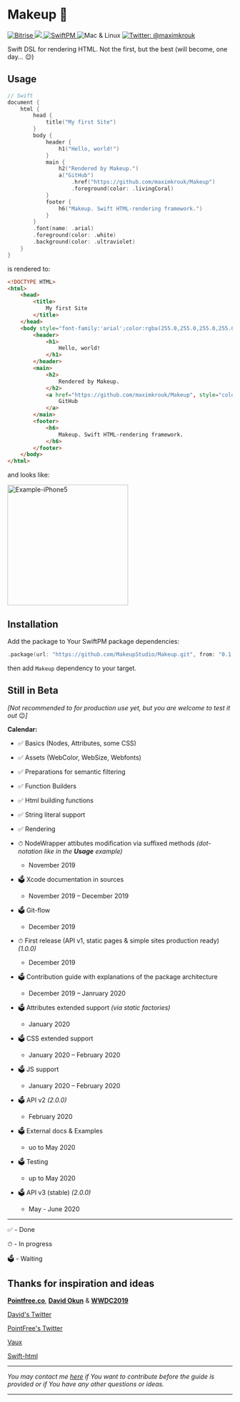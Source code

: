 # Makeup 💋

<p> 
    <a href="https://www.bitrise.io">
        <img src="https://app.bitrise.io/app/61ab971f41ba1c99/status.svg?token=tpPB3UQPxF6A2wSv_EljFQ&branch=develop/release" alt="Bitrise"/>
    </a>
    <a href="https://swift.org">
        <img src="https://img.shields.io/badge/Swift-5.1-red.svg?logo=swift" />
    </a>
    <a href="https://swift.org/package-manager">
        <img src="https://img.shields.io/badge/SwiftPM-Compatible-brightgreen.svg?style=flat" alt="SwiftPM" />
    </a>
    <img src="https://img.shields.io/badge/Platforms-Mac & Linux-green.svg?style=flat" alt="Mac & Linux" />
    <a href="https://twitter.com/maximkrouk">
        <img src="https://img.shields.io/badge/twitter-@maximkrouk-blue.svg?logo=twitter&style=social" alt="Twitter: @maximkrouk" />
    </a>
</p>

Swift DSL for rendering HTML. Not the first, but the best (will become, one day... 😌)

## Usage

```swift
// Swift
document {
    html {
        head {
            title("My first Site")
        }
        body {
            header {
                h1("Hello, world!")
            }
            main {
                h2("Rendered by Makeup.")
                a("GitHub")
                    .href("https://github.com/maximkrouk/Makeup")
                    .foreground(color: .livingCoral)
            }
            footer {
                h6("Makeup. Swift HTML-rendering framework.")
            }
        }
        .font(name: .arial)
        .foreground(color: .white)
        .background(color: .ultraviolet)
    }
}
```

is rendered to:

```html
<!DOCTYPE HTML>
<html>
    <head>
        <title>
            My first Site
        </title>
    </head>
    <body style="font-family:'arial';color:rgba(255.0,255.0,255.0,255.0);background-color:rgba(100.0,83.0,148.0,255.0);">
        <header>
            <h1>
                Hello, world!
            </h1>
        </header>
        <main>
            <h2>
                Rendered by Makeup.
            </h2>
            <a href="https://github.com/maximkrouk/Makeup", style="color:rgba(250.0,114.0,104.0,255.0);">
                GitHub
            </a>
        </main>
        <footer>
            <h6>
                Makeup. Swift HTML-rendering framework.
            </h6>
        </footer>
    </body>
</html>
```

and looks like:

<img src="./Assets/Example-iPhone5.png" alt="Example-iPhone5" width="270px" />



## Installation

Add the package to Your SwiftPM package dependencies:

```swift
.package(url: "https://github.com/MakeupStudio/Makeup.git", from: "0.1.1")
```

then add `Makeup` dependency to your target.

## Still in Beta

_[Not recommended to for production use yet, but you are welcome to test it out_ 😉_]_

__Calendar:__

- ✅ Basics (Nodes, Attributes, some CSS)
- ✅ Assets (WebColor, WebSize, Webfonts)
- ✅ Preparations for semantic filtering
- ✅ Function Builders
- ✅ Html building functions
- ✅ String literal support
- ✅ Rendering
- ⏱ NodeWrapper attibutes modification via suffixed methods _(dot-notation like in the __Usage__ example)_

  -  November 2019
- 🗳 Xcode documentation in sources

  -  November 2019 – December 2019
- 🗳 Git-flow

  - December 2019
- ⏱ First release (API v1, static pages & simple sites production ready) _(1.0.0)_

  - December 2019
- 🗳 Contribution guide with explanations of the package architecture

  - December 2019 – Janruary 2020
- 🗳 Attributes extended support _(via static factories)_
  - January 2020
- 🗳 CSS extended support

  - January 2020 – February 2020
- 🗳 JS support
  - January 2020 – February 2020
- 🗳 API v2 _(2.0.0)_
  - February 2020
- 🗳 External docs & Examples

  - uo to May 2020
- 🗳 Testing

  - up to May 2020
- 🗳 API v3 (stable) _(2.0.0)_
  - May - June 2020

---

✅ - Done

⏱ - In progress

🗳 - Waiting



## Thanks for inspiration and ideas

__[Pointfree.co](https://github.com/pointfreeco)__, __[David Okun](https://github.com/dokun1/)__ & __[WWDC2019](https://developer.apple.com/videos/play/wwdc2019/402/)__

[David's Twitter](https://twitter.com/dokun24)

[PointFree's Twitter](https://twitter.com/pointfreeco)

[Vaux](https://github.com/dokun1/Vaux)

[Swift-html](https://github.com/pointfreeco/swift-html)



----

_You may contact me [here](https://twitter.com/maximkrouk) if You want to contribute before the guide is provided or if You have any other questions or ideas._

---

